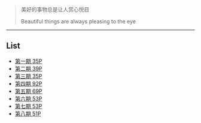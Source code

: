 > 美好的事物总是让人赏心悦目
>
> Beautiful things are always pleasing to the eye

---

## List

- [第一期 35P](01.md)
- [第二期 39P](02.md)
- [第三期 35P](03.md)
- [第四期 92P](04.md)
- [第五期 69P](05.md)
- [第六期 53P](06.md)
- [第七期 53P](07.md)
- [第八期 51P](08.md)

